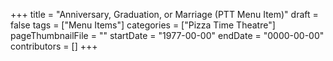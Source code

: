 +++
title = "Anniversary, Graduation, or Marriage (PTT Menu Item)"
draft = false
tags = ["Menu Items"]
categories = ["Pizza Time Theatre"]
pageThumbnailFile = ""
startDate = "1977-00-00"
endDate = "0000-00-00"
contributors = []
+++
